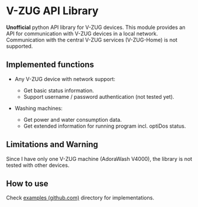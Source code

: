 # V-ZUG API Library

**Unofficial** python API library for V-ZUG devices. This module provides an API for communication with V-ZUG devices in a local network. Communication with the central V-ZUG services (V-ZUG-Home) is not supported.

## Implemented functions

* Any V-ZUG device with network support:
  * Get basic status information.
  * Support username / password authentication (not tested yet).

* Washing machines:
  * Get power and water consumption data.
  * Get extended information for running program incl. optiDos status. 

## Limitations and Warning
Since I have only one V-ZUG machine (AdoraWash V4000), the library is not tested with other devices.

## How to use
Check [examples (github.com)](https://github.com/mico-micic/vzug-api/tree/main/examples) directory for implementations.